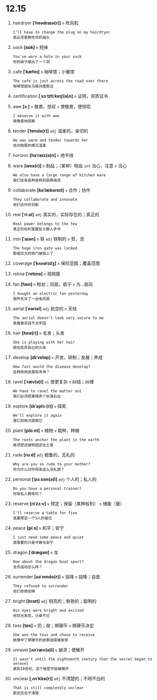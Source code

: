# 12.15

1. hairdryer **[ˈheədraɪə(r)]** `n` 吹风机

   ```
   I'll have to change the plug on my hairdryer
   我必须更换吹风机插头
   ```

2. sock **[sɒk]** `n` 短袜

   ```
   You've worn a hole in your sock
   你的袜子磨出了一个洞
   ```

3. cafe **[ˈkæfeɪ]** `n` 咖啡馆；小餐馆

   ```
   The cafe is just across the road over there
   咖啡馆就在马路对面那边
   ```

4. certification **[ˌsɜːtɪfɪˈkeɪʃ(ə)n]** `n` 证明，资质证书

5. awe **[ɔː]** `n` 敬畏，惊叹 `v` 使敬畏，使惊叹

   ```
   I observe it with awe
   我敬畏地观察
   ```

6. tender **[ˈtendə(r)]** `adj` 温柔的，亲切的

   ```
   He was warm and tender towards her
   他对她既热情又温柔
   ```

7. horizon **[həˈraɪz(ə)n]** `n` 地平线

8. ware **[weə(r)]** `n` 制品；（某种）物品 `int` 当心，注意 `v` 当心

   ```
   We also have a large range of kitchen ware
   我们还有各种各样的厨房用具
   ```

9. collaborate **[kəˈlæbəreɪt]** `v` 合作；协作

   ```
   They collaborate and innovate
   他们合作并创新
   ```

10. real **[ˈriːəl]** `adj` 真实的，实际存在的；真正的

    ```
    Real power belongs to the few
    真正的权利掌握在少数人手中
    ```

11. iron **[ˈaɪən]** `n` 铁 `adj` 铁制的 `v` 熨，烫

    ```
    The huge iron gate was locked
    那座巨大的铁门被锁上了
    ```

12. coverage **[ˈkʌvərɪdʒ]** `n` 保险范围；覆盖范围

13. retina **[ˈretɪnə]** `n` 视网膜

14. fan **[fæn]** `n` 粉丝；风扇，扇子 `v` 为...扇风

    ```
    I bought an electric fan yesterday
    我昨天买了一台电风扇
    ```

15. aerial **[ˈeəriəl]** `adj` 航空的 `n` 天线

    ```
    The aerial doesn't look very secure to me
    我看着天线不太牢固
    ```

16. hair **[heə(r)]** `n` 毛发；头发

    ```
    She is playing with her hair
    她在抚弄自己的头发
    ```

17. develop **[dɪˈveləp]** `v` 开发，研制；发展；养成

    ```
    How fast would the disease develop?
    这种疾病发展有多快？
    ```

18. ravel **[ˈræv(ə)l]** `vi` 使更复杂 `n` 纠结；纠缠

    ```
    We have to ravel the matter out
    我们必须把事情弄个水落石出
    ```

19. explore **[ɪkˈsplɔː(r)]** `v` 探索

    ```
    We'll explore it again
    我们将再次探索它
    ```

20. plant **[plɑːnt]** `n` 植物 `v` 栽种，种植

    ```
    The roots anchor the plant in the earth
    根须把这植物固定在土里
    ```

21. rude **[ruːd]** `adj` 粗鲁的，无礼的

    ```
    Why are you so rude to your mother?
    你为什么对你母亲这么没礼貌？
    ```

22. personal **[ˈpɜːsən(ə)l]** `adj` 个人的；私人的

    ```
    Do you have a personal trainer?
    你有私人教练吗？
    ```

23. reserve **[rɪˈzɜːv]** `v` 预定；保留（某种权利） `n` 储备（量）

    ```
    I'll reserve a table for five
    我要预定一个5人的餐位
    ```

24. peace **[piːs]** `n` 和平；安宁

    ```
    I just need some peace and quiet
    我需要的只是平静与安宁
    ```

25. dragon **[ˈdræɡən]** `n` 龙

    ```
    How about the dragon boat sport?
    龙舟运动怎么样？
    ```

26. surrender **[səˈrendə(r)]** `v` 投降 `n` 投降；自首

    ```
    They refused to surrender
    他们拒绝投降
    ```

27. bright **[braɪt]** `adj` 明亮的；鲜艳的；聪明的

    ```
    His eyes were bright and excited
    他目光发亮，兴奋不已
    ```

28. toss **[tɒs]** `v` 扔；抛；掷硬币 `n` 掷硬币决定

    ```
    She won the toss and chose to receive
    她猜中了掷硬币的结果选择接发球
    ```

29. unravel **[ʌnˈræv(ə)l]** `v` 崩溃；使解开

    ```
    It wasn't until the eighteenth century that the secret began to unravel
    直到18世纪，这个秘密开始被揭开
    ```

30. unclear **[ˌʌnˈklɪə(r)]** `adj` 不清楚的；不明不白的
    ```
    That is still completely unclear
    那还完全不清楚
    ```
